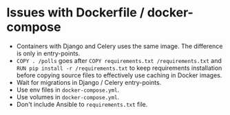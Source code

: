 Issues with Dockerfile / docker-compose
=======================================

* Containers with Django and Celery uses the same image. The difference is only in entry-points.
* `COPY . /polls` goes after `COPY requirements.txt /requirements.txt` and `RUN pip install -r /requirements.txt` to keep requirements installation before copying source files to effectively use caching in Docker images.
* Wait for migrations in Django / Celery entry-points.
* Use env files in `docker-compose.yml`.
* Use volumes in `docker-compose.yml`.
* Don't include Ansible to `requirements.txt` file.
